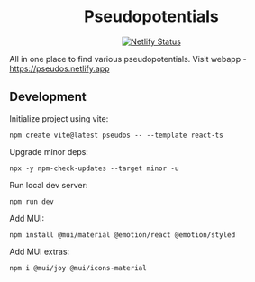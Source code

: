 <h1 align="center">Pseudopotentials</h1>

<p align="center">
<a href=https://app.netlify.com/sites/pseudos/deploys><img src="https://api.netlify.com/api/v1/badges/20168620-4d9d-4a72-a1ad-cf223f591d6f/deploy-status" alt="Netlify Status" /></a>
</p>

All in one place to find various pseudopotentials. Visit webapp -
https://pseudos.netlify.app


## Development

Initialize project using vite:
```console
npm create vite@latest pseudos -- --template react-ts
```

Upgrade minor deps:
```console
npx -y npm-check-updates --target minor -u
```

Run local dev server:
```console
npm run dev
```

Add MUI:
```console
npm install @mui/material @emotion/react @emotion/styled
```

Add MUI extras:
```console
npm i @mui/joy @mui/icons-material
```
